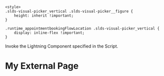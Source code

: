<html lang="en">
<head>
    <meta charset="utf-8" />
    <meta name="viewport" content="width=device-width, initial-scale=1" />
    <link rel="stylesheet" href="./custom.css">

    <style>
    .slds-visual-picker_vertical .slds-visual-picker__figure {
        height: inherit !important;
    }

    .runtime_appointmentbookingFlowLocation .slds-visual-picker_vertical {
        display: inline-flex !important;
    }
</style>
</head>
<body>
<div id="lexcontainer">
<p>Invoke the Lightning Component specified in the Script.</p>
</div>
<h1>My External Page</h1>
<script src="https://apd.myportal.hap.org/lightning/lightning.out.js"></script>
<script>
    <h1>Inside Script Tag</h1>
$Lightning.use("runtime_appointmentbooking:lightningOutGuest",
    function() {                  // Callback once framework and app load
        $Lightning.createComponent(
            "lightning:flow",    // top-level component of your app
            { },    // attributes to set on the component when created
            "lexcontainer",    // the DOM location to insert the component
            function(component) {            // API name of the Flow
                component.startFlow("Inbound_New_Guest_Appointment_Custom");
            }
        );
    },    'https://apd.myportal.hap.org/'  // Site endpoint
);
</script>

</body>
</html>
